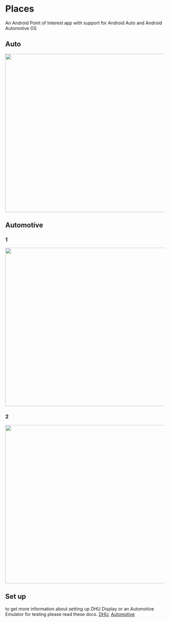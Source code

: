 # Places

An Android Point of Interest app with support for Android Auto and Android Automotive OS


## Auto

<img src="https://github.com/user-attachments/assets/9e33fc2f-4a9e-4d31-a919-b91d5e22d2f1" width=700 height=500 />


## Automotive 
### 1
<img src="https://github.com/user-attachments/assets/4ce3824d-af8c-4946-9a5b-e2742465da1f" width=700 height=500 />

### 2
<img src="https://github.com/user-attachments/assets/6e560749-cd13-4850-a534-4b9d7c94f523" width=700 height=500 />


## Set up

to get more information about setting up DHU Display or an Automotive Emulator for testing please read these docs.
[DHU](https://developer.android.com/training/cars/testing/dhu), [Automotive](https://developer.android.com/training/cars/testing/emulator)
